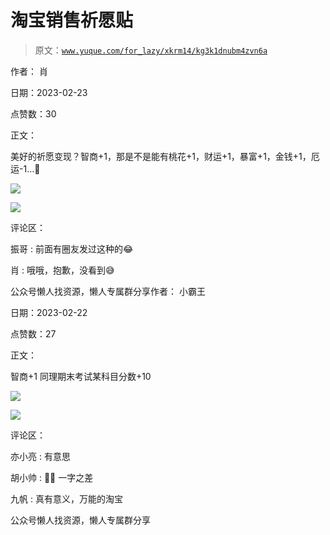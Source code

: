 # 淘宝销售祈愿贴

> 原文：[`www.yuque.com/for_lazy/xkrm14/kg3k1dnubm4zvn6a`](https://www.yuque.com/for_lazy/xkrm14/kg3k1dnubm4zvn6a)



作者： 肖



日期：2023-02-23



点赞数：30



正文：



美好的祈愿变现？智商+1，那是不是能有桃花+1，财运+1，暴富+1，金钱+1，厄运-1…🤔



![](img/b333f9c2d4f92871d0d0e9ce46f57ffe.png)  

![](img/d26200751fb96907e04a82b45fb65e84.png)  

评论区：



振哥 : 前面有圈友发过这种的😂



肖 : 哦哦，抱歉，没看到😅



公众号懒人找资源，懒人专属群分享作者： 小霸王



日期：2023-02-22



点赞数：27



正文：



智商+1 同理期末考试某科目分数+10



![](img/a07c137544a347b33939c82187116aa3.png)  

![](img/c33fb2e0d5c5feefcc9ec2c788889ca1.png)  

评论区：



亦小亮 : 有意思



胡小帅 : 🐂🐂 一字之差



九帆 : 真有意义，万能的淘宝



公众号懒人找资源，懒人专属群分享

</ne-p></ne-p></ne-p></ne-p>